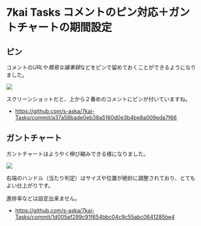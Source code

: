 # 7kai Tasks コメントのピン対応＋ガントチャートの期間設定

## ピン

コメントの*URL*や*簡易な議事録*などをピンで留めておくことができるようになりました。

<img src="http://screen.chihaya-pm.org/c4caf94c8a6629eae5610e3a6637d2dd.png">

スクリーンショットだと、上から２番めのコメントにピンが付いていますね。

- <https://github.com/s-aska/7kai-Tasks/commit/a37a58bade0eb38a5160d0e3b4be8a009eda7f66>

## ガントチャート

ガントチャートはようやく伸び縮みできる様になりました。

<img src="http://screen.chihaya-pm.org/bd04cb4ef05f818a48abffdb6b4830ee.png">

右端のハンドル（当たり判定）はサイズや位置が絶妙に調整されており、とてもよい仕上がりです。

進捗率などは設定出来ません。

- <https://github.com/s-aska/7kai-Tasks/commit/1d005ef299c91f654bbc04c9c55abc0641285be4>
